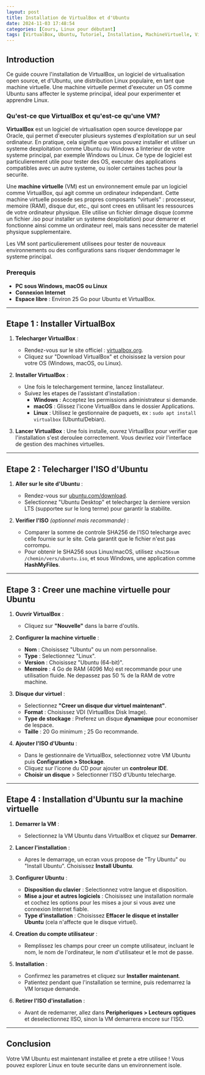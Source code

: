 ```yaml
---
layout: post
title: Installation de VirtualBox et d'Ubuntu
date: 2024-11-03 17:48:54
categories: [Cours, Linux pour débutant]
tags: [VirtualBox, Ubuntu, Tutoriel, Installation, MachineVirtuelle, Virtualisation, Linux, Windows, macOS, Debutant, GuidePasAPas, ISOUbuntu, ConfigurationVM, OpenSource, ApprendreLinux]
---
```


## Introduction
Ce guide couvre l'installation de VirtualBox, un logiciel de virtualisation open source, et d'Ubuntu, une distribution Linux populaire, en tant que machine virtuelle. Une machine virtuelle permet d'executer un OS comme Ubuntu sans affecter le systeme principal, ideal pour experimenter et apprendre Linux.

### Qu'est-ce que VirtualBox et qu'est-ce qu'une VM?

**VirtualBox** est un logiciel de virtualisation open source developpe par Oracle, qui permet d'executer plusieurs systemes d'exploitation sur un seul ordinateur. En pratique, cela signifie que vous pouvez installer et utiliser un systeme dexploitation comme Ubuntu ou Windows a linterieur de votre systeme principal, par exemple Windows ou Linux. Ce type de logiciel est particulierement utile pour tester des OS, executer des applications compatibles avec un autre systeme, ou isoler certaines taches pour la securite.

Une **machine virtuelle** (VM) est un environnement emule par un logiciel comme VirtualBox, qui agit comme un ordinateur independant. Cette machine virtuelle possede ses propres composants "virtuels" : processeur, memoire (RAM), disque dur, etc., qui sont crees en utilisant les ressources de votre ordinateur physique. Elle utilise un fichier dimage disque (comme un fichier .iso pour installer un systeme dexploitation) pour demarrer et fonctionne ainsi comme un ordinateur reel, mais sans necessiter de materiel physique supplementaire. 

Les VM sont particulierement utilisees pour tester de nouveaux environnements ou des configurations sans risquer dendommager le systeme principal.

### Prerequis
- **PC sous Windows, macOS ou Linux**
- **Connexion Internet**
- **Espace libre** : Environ 25 Go pour Ubuntu et VirtualBox.

---

## Etape 1 : Installer VirtualBox

1. **Telecharger VirtualBox** :
   - Rendez-vous sur le site officiel : [virtualbox.org](https://www.virtualbox.org/).
   - Cliquez sur "Download VirtualBox" et choisissez la version pour votre OS (Windows, macOS, ou Linux).

2. **Installer VirtualBox** :
   - Une fois le telechargement termine, lancez linstallateur.
   - Suivez les etapes de l'assistant d'installation :
     - **Windows** : Acceptez les permissions administrateur si demande.
     - **macOS** : Glissez l'icone VirtualBox dans le dossier Applications.
     - **Linux** : Utilisez le gestionnaire de paquets, ex : `sudo apt install virtualbox` (Ubuntu/Debian).

3. **Lancer VirtualBox** : Une fois installe, ouvrez VirtualBox pour verifier que l'installation s'est deroulee correctement. Vous devriez voir l'interface de gestion des machines virtuelles.

---

## Etape 2 : Telecharger l'ISO d'Ubuntu

1. **Aller sur le site d'Ubuntu** :
   - Rendez-vous sur [ubuntu.com/download](https://ubuntu.com/download).
   - Selectionnez "Ubuntu Desktop" et telechargez la derniere version LTS (supportee sur le long terme) pour garantir la stabilite.

2. **Verifier l'ISO** *(optionnel mais recommande)* :
   - Comparer la somme de controle SHA256 de l'ISO telecharge avec celle fournie sur le site. Cela garantit que le fichier n'est pas corrompu.
   - Pour obtenir le SHA256 sous Linux/macOS, utilisez `sha256sum /chemin/vers/ubuntu.iso`, et sous Windows, une application comme **HashMyFiles**.

---

## Etape 3 : Creer une machine virtuelle pour Ubuntu

1. **Ouvrir VirtualBox** :
   - Cliquez sur **"Nouvelle"** dans la barre d'outils.

2. **Configurer la machine virtuelle** :
   - **Nom** : Choisissez "Ubuntu" ou un nom personnalise.
   - **Type** : Selectionnez "Linux".
   - **Version** : Choisissez "Ubuntu (64-bit)".
   - **Memoire** : 4 Go de RAM (4096 Mo) est recommande pour une utilisation fluide. Ne depassez pas 50 % de la RAM de votre machine.
   
3. **Disque dur virtuel** :
   - Selectionnez **"Creer un disque dur virtuel maintenant"**.
   - **Format** : Choisissez VDI (VirtualBox Disk Image).
   - **Type de stockage** : Preferez un disque **dynamique** pour economiser de lespace.
   - **Taille** : 20 Go minimum ; 25 Go recommande.

4. **Ajouter l'ISO d'Ubuntu** :
   - Dans le gestionnaire de VirtualBox, selectionnez votre VM Ubuntu puis **Configuration > Stockage**.
   - Cliquez sur l'icone du CD pour ajouter un **controleur IDE**.
   - **Choisir un disque** > Selectionner l'ISO d'Ubuntu telecharge.

---

## Etape 4 : Installation d'Ubuntu sur la machine virtuelle

1. **Demarrer la VM** :
   - Selectionnez la VM Ubuntu dans VirtualBox et cliquez sur **Demarrer**.

2. **Lancer l'installation** :
   - Apres le demarrage, un ecran vous propose de "Try Ubuntu" ou "Install Ubuntu". Choisissez **Install Ubuntu**.

3. **Configurer Ubuntu** :
   - **Disposition du clavier** : Selectionnez votre langue et disposition.
   - **Mise a jour et autres logiciels** : Choisissez une installation normale et cochez les options pour les mises a jour si vous avez une connexion Internet fiable.
   - **Type d'installation** : Choisissez **Effacer le disque et installer Ubuntu** (cela n'affecte que le disque virtuel).

4. **Creation du compte utilisateur** :
   - Remplissez les champs pour creer un compte utilisateur, incluant le nom, le nom de l'ordinateur, le nom d'utilisateur et le mot de passe.
   
5. **Installation** :
   - Confirmez les parametres et cliquez sur **Installer maintenant**.
   - Patientez pendant que l'installation se termine, puis redemarrez la VM lorsque demande.

6. **Retirer l'ISO d'installation** :
   - Avant de redemarrer, allez dans **Peripheriques > Lecteurs optiques** et deselectionnez lISO, sinon la VM demarrera encore sur l'ISO.

---

## Conclusion
Votre VM Ubuntu est maintenant installee et prete a etre utilisee ! Vous pouvez explorer Linux en toute securite dans un environnement isole.
